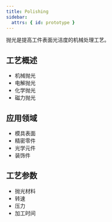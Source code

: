 ```yaml
---
title: Polishing
sidebar:
  attrs: { id: prototype }
---
```


抛光是提高工件表面光洁度的机械处理工艺。

## 工艺概述
- 机械抛光
- 电解抛光
- 化学抛光
- 磁力抛光

## 应用领域
- 模具表面
- 精密零件
- 光学元件
- 装饰件

## 工艺参数
- 抛光材料
- 转速
- 压力
- 加工时间